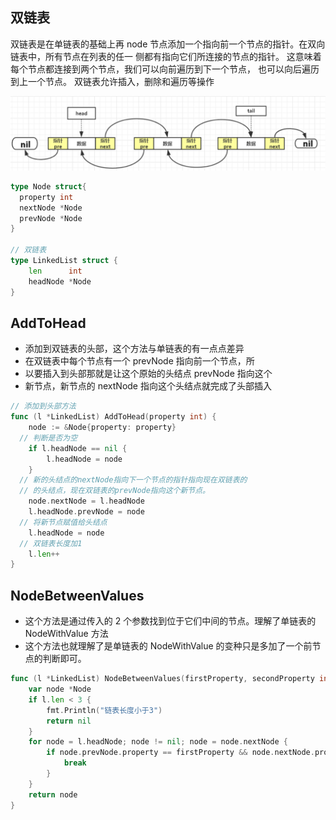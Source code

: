 ## 双链表

双链表是在单链表的基础上再 node 节点添加一个指向前一个节点的指针。在双向链表中，所有节点在列表的任一
侧都有指向它们所连接的节点的指针。 这意味着每个节点都连接到两个节点，我们可以向前遍历到下一个节点，
也可以向后遍历到上一个节点。 双链表允许插入，删除和遍历等操作

![](/image/linkedlist/05.png)

```GO
type Node struct{
  property int
  nextNode *Node
  prevNode *Node
}

// 双链表
type LinkedList struct {
	len      int
	headNode *Node
}
```

## AddToHead

- 添加到双链表的头部，这个方法与单链表的有一点点差异
- 在双链表中每个节点有一个 prevNode 指向前一个节点，所
- 以要插入到头部那就是让这个原始的头结点 prevNode 指向这个
- 新节点，新节点的 nextNode 指向这个头结点就完成了头部插入

```go
// 添加到头部方法
func (l *LinkedList) AddToHead(property int) {
	node := &Node{property: property}
  // 判断是否为空
	if l.headNode == nil {
		l.headNode = node
	}
  // 新的头结点的nextNode指向下一个节点的指针指向现在双链表的
  // 的头结点，现在双链表的prevNode指向这个新节点。
	node.nextNode = l.headNode
	l.headNode.prevNode = node
  // 将新节点赋值给头结点
	l.headNode = node
  // 双链表长度加1
	l.len++
}
```

## NodeBetweenValues

- 这个方法是通过传入的 2 个参数找到位于它们中间的节点。理解了单链表的 NodeWithValue 方法
- 这个方法也就理解了是单链表的 NodeWithValue 的变种只是多加了一个前节点的判断即可。

```go
func (l *LinkedList) NodeBetweenValues(firstProperty, secondProperty int) *Node {
	var node *Node
	if l.len < 3 {
		fmt.Println("链表长度小于3")
		return nil
	}
	for node = l.headNode; node != nil; node = node.nextNode {
		if node.prevNode.property == firstProperty && node.nextNode.property == secondProperty {
			break
		}
	}
	return node
}
```

##
